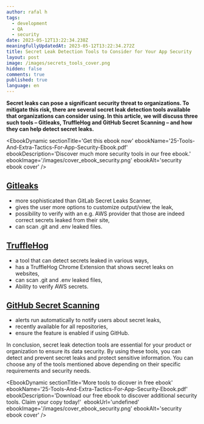 ```yaml
---
author: rafal h
tags:
  - development
  - QA
  - security
date: 2023-05-12T13:22:34.238Z
meaningfullyUpdatedAt: 2023-05-12T13:22:34.272Z
title: Secret Leak Detection Tools to Consider for Your App Security
layout: post
image: /images/secrets_tools_cover.png
hidden: false
comments: true
published: true
language: en
---
```

**Secret leaks can pose a significant security threat to organizations. To mitigate this risk, there are several secret leak detection tools available that organizations can consider using. In this article, we will discuss three such tools – Gitleaks, TruffleHog and GitHub Secret Scanning – and how they can help detect secret leaks.**

<EbookDynamic sectionTitle='Get this ebook now' ebookName='25-Tools-And-Extra-Tactics-For-App-Security-Ebook.pdf' ebookDescription='Discover much more security tools in our free ebook.'  ebookImage='/images/cover_ebook_security.png' ebookAlt='security ebook cover' />

## [Gitleaks](https://gitleaks.io/)

* more sophisticated than GitLab Secret Leaks Scanner,
* gives the user more options to customize output/view the leak,
* possibility to verify with an e.g. AWS provider that those are indeed correct secrets leaked from their site,
* can scan .git and .env leaked files.

## [TruffleHog](https://trufflesecurity.com/trufflehog/)

* a tool that can detect secrets leaked in various ways,
* has a TruffleHog Chrome Extension that shows secret leaks on websites,
* can scan .git and .env leaked files,
* Ability to verify AWS secrets.

## [GitHub Secret Scanning](https://docs.github.com/en/code-security/secret-scanning/about-secret-scanning)

* alerts run automatically to notify users about secret leaks,
* recently available for all repositories,
* ensure the feature is enabled if using GitHub.

In conclusion, secret leak detection tools are essential for your product or organization to ensure its data security. By using these tools, you can detect and prevent secret leaks and protect sensitive information. You can choose any of the tools mentioned above depending on their specific requirements and security needs.

<EbookDynamic sectionTitle='More tools to dicover in free ebook' ebookName='25-Tools-And-Extra-Tactics-For-App-Security-Ebook.pdf' ebookDescription='Download our free ebook to discover additional security tools. Claim your copy today!'  ebookUrl='undefined'  ebookImage='/images/cover_ebook_security.png' ebookAlt='security ebook cover' />
